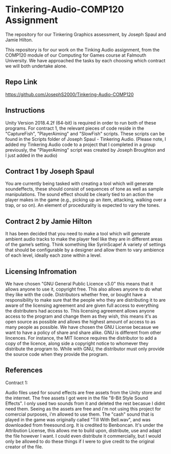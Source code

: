# Tinkering-Audio-COMP120 Assignment
The repository for our Tinkering Graphics assessment, by Joseph Spaul and Jamie Hilton.

This repository is for our work on the Tinking Audio assignment, from the COMP120 module of our Computing for Games course at Falmouth University. We have approached the tasks by each choosing which contract we will both undertake alone.

## Repo Link
https://github.com/JosephS2000/Tinkering-Audio-COMP120

## Instructions

Unity Version 2018.4.2f (64-bit) is required in order to run both of these programs.
For contract 1, the relevant pieces of code reside in the "CaptureFish", "PlayerAiming" and "SlowFish" scripts. These scripts can be found in the Scripts folder of Joseph Spaul - Tinkering Audio. (Please note, I added my Tinkering Audio code to a project that I completed in a group previously, the "PlayerAiming" script was created by Joseph Broughton and I just added in the audio)

## Contract 1 by Joseph Spaul

You are currently being tasked with creating a tool which will generate soundeffects, these should consist of sequences of tone as well as sample manipulations. The sound effect should be clearly tied to an action the player makes in the game (e.g., picking up an item, attacking, walking over a trap, or so on). An element of procedurality is expected to vary the tones.

## Contract 2 by Jamie Hilton

It has been decided that you need to make a tool which will generate ambient audio tracks to make the player feel like they are in different areas of the game’s setting. Think something like SyrinScape! A variety of settings that should be configurable by a designer and allow them to vary ambience of each level, ideally each zone within a level.

## Licensing Infromation 
We have chosen "GNU General Public Licence v3.0" this means that it allows anyone to use it, copyright free. This also allows anyone to do what they like with the code. Distributors whether free, or bought have a responsibility to make sure that the people who they are distributing it to are aware of the licensing agreement and are given full access to everything the distributers had access to. This licensing agreement allows anyone access to the program and change them as they wish, this means it's as open source as possible and allows the highest amount of access to as many people as possible. We have chosen the GNU License becasue we want to have a policy of share and share alike. GNU is different from other lincences. For instance, the MIT licence  requires the distributor to add a copy of the licence, along side a copyright notice to whomever they distribute the program to. While with GNU, the distributor must only provide the source code when they provide the program.

## References 

Contract 1:

Audio files used for sound effects are free assets from the Unity store and the internet. The free assets I got were in the file "8-Bit Style Sound Effects". I only used two sounds from it and deleted the rest becasue I didnt need them. Seeing as the assets are free and i'm not using this project for comercial purposes, i'm allowed to use them. The "cash" sound that is played in the game was originally called "Till With Bell.wav", and was downloaded from freesound.org. It is credited to Benboncan. It's under the Attribution License, this allows me to build upon, distribute, use and adapt the file however I want. I could even distribute it commercially, but I would only be allowed to do these things if I were to give credit to the original creator of the file.

